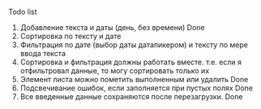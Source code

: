 Todo list

1. Добавление текста и даты (день, без времени) Done
2. Сортировка по тексту и дате
3. Фильтрация по дате (выбор даты датапикером) и тексту по мере ввода текста
4. Сортировка и фильтрация должны работать вместе. т.е. если я отфильтровал данные, то могу сортировать только их
5. Элемент листа можно пометить выполненным или удалить Done
6. Подсвечивание ошибок, если заполняется при пустых полях Done
7. Все введенные данные сохраняются после перезагрузки. Done
